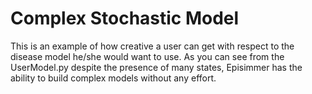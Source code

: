 # Complex Stochastic Model

This is an example of how creative a user can get with respect to the disease model he/she would want to use. As you can see from the UserModel.py despite the presence of many states, Episimmer has the ability to build complex models without any effort.
